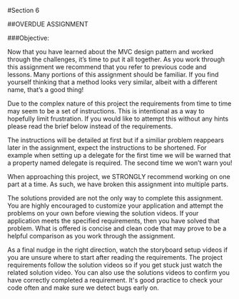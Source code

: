 #Section 6 

##OVERDUE ASSIGNMENT

###Objective:

Now that you have learned about the MVC design pattern and worked through the challenges, it’s time to put it all together. As you work through this assignment we recommend that you refer to previous code and lessons. Many portions of this assignment should be familiar. If you find yourself thinking that a method looks very similar, albeit with a different name, that’s a good thing!

Due to the complex nature of this project the requirements from time to time may seem to be a set of instructions. This is intentional as a way to hopefully limit frustration. If you would like to attempt this without any hints please read the brief below instead of the requirements. 

The instructions will be detailed at first but if a similiar problem reappears later in the assignment, expect the instructions to be shortened. For example when setting up a delegate for the first time we will be warned that a property named delegate is required. The second time we won’t warn you! 

When approaching this project, we STRONGLY recommend working on one part at a time.  As such, we have broken this assignment into multiple parts.

The solutions provided are not the only way to complete this assignment. You are highly encouraged to customize your application and attempt the problems on your own before viewing the solution videos. If your application meets the specified requirements, then you have solved that problem.  What is offered is concise and clean code that may prove to be a helpful comparison as you work through the assignment. 

As a final nudge in the right direction, watch the storyboard setup videos if you are unsure where to start after reading the requirements. The project requirements follow the solution videos so if you get stuck just watch the related solution video. You can also use the solutions videos to confirm you have correctly completed a requirement. It's good practice to check your code often and make sure we detect bugs early on. 
